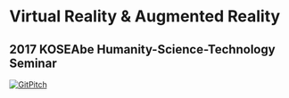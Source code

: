 # Virtual Reality & Augmented Reality

## 2017 KOSEAbe Humanity-Science-Technology Seminar

[![GitPitch](https://gitpitch.com/assets/badge.svg)](https://gitpitch.com/soundlake/jabdongsani/20171111-KOSEAbe-Virtual-Reality?grs=github&t=black)
